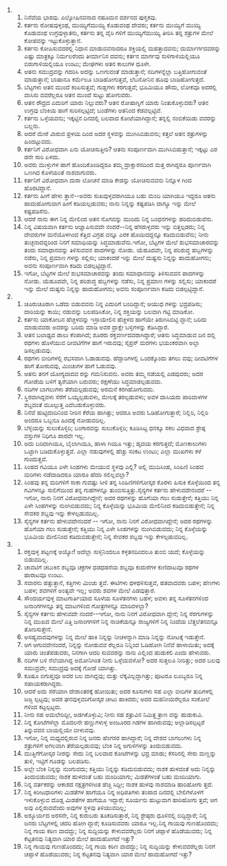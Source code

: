 <ol>
  <li>
    <ol>
      <li>ನಿನೆವೆಯ ಭಾರವು. ಎಲ್ಕೋಷಿನವನಾದ ನಹೂಮನ ದರ್ಶನದ ಪುಸ್ತಕವು.</li>
      <li>ಕರ್ತನು ರೋಷವುಳ್ಳಂಥ, ಮುಯ್ಯಿಗೆಮುಯ್ಯಿ ಕೊಡುವಂಥ ದೇವರು; ಕರ್ತನು ಮುಯ್ಯಿಗೆ ಮುಯ್ಯಿ ಕೊಡುವಂಥ ಉಗ್ರವುಳ್ಳಾತನು, ಕರ್ತನು ತನ್ನ ವೈರಿ ಗಳಿಗೆ ಮುಯ್ಯಿಗೆಮುಯ್ಯಿ ತೀರಿಸಿ ತನ್ನ ಶತ್ರುಗಳ ಮೇಲೆ ಕೋಪವನ್ನು ಇಟ್ಟುಕೊಳ್ಳುತ್ತಾನೆ.</li>
      <li>ಕರ್ತನು ಕೋಪಿಸುವದರಲ್ಲಿ ನಿಧಾನ ಮಾಡುವವನಾದರೂ ಶಕ್ತಿಯಲ್ಲಿ ಮಹತ್ತಾದವನು; ದುರ್ಮಾರ್ಗದವರನ್ನು ಎಷ್ಟು ಮಾತ್ರಕ್ಕೂ ನಿರ್ಮಲರೆಂದು ತೀರ್ಮಾನಿಸ ದವನು; ಕರ್ತನ ಮಾರ್ಗವು ಸುಳಿಗಾಳಿಯಲ್ಲಿಯೂ ಬಿರುಗಾಳಿಯಲ್ಲಿಯೂ ಉಂಟು; ಮೇಘಗಳು ಆತನ ಕಾಲುಗಳ ಧೂಳೇ.</li>
      <li>ಆತನು ಸಮುದ್ರವನ್ನು ಗದರಿಸಿ ಅದನ್ನು ಒಣಗುವಂತೆ ಮಾಡುತ್ತಾನೆ; ನದಿಗಳನ್ನೆಲ್ಲಾ ಬತ್ತಿಹೋಗುವಂತೆ ಮಾಡುತ್ತಾನೆ; ಬಾಷಾನೂ ಕರ್ಮೆಲೂ ಬಾಡಿಹೋಗುತ್ತವೆ, ಲೆಬನೋನಿನ ಹೂವು ಬಾಡಿಹೋಗುತ್ತದೆ.</li>
      <li>ಬೆಟ್ಟಗಳು ಆತನ ಮುಂದೆ ಕಂಪಿಸುತ್ತವೆ; ಗುಡ್ಡಗಳು ಕರಗುತ್ತವೆ; ಭೂಮಿಯೂ ಹೌದು, ಲೋಕವೂ ಅದರಲ್ಲಿ ವಾಸಿಸು ವವರೆಲ್ಲರೂ ಆತನ ಮುಂದೆ ಸುಟ್ಟು ಹೋಗುವರು.</li>
      <li>ಆತನ ರೌದ್ರದ ಎದುರಿಗೆ ಯಾರು ನಿಲ್ಲುವರು? ಆತನ ರೋಷಾಗ್ನಿಗೆ ಯಾರು ನಿಂತುಕೊಳ್ಳುವರು? ಆತನ ಉಗ್ರವು ಬೆಂಕಿಯ ಹಾಗೆ ಸುರಿಸಲ್ಪಟ್ಟಿದೆ; ಬಂಡೆಗಳು ಆತನಿಂದ ಕೆಡವಲ್ಪಟ್ಟಿವೆ.</li>
      <li>ಕರ್ತನು ಒಳ್ಳೆಯವನು; ಇಕ್ಕಟ್ಟಿನ ದಿನದಲ್ಲಿ ಬಲವಾದ ಕೋಟೆಯಾಗಿದ್ದಾನೆ; ತನ್ನಲ್ಲಿ ನಂಬಿಕೆಯಿಡು ವವರನ್ನು ಬಲ್ಲನು.</li>
      <li>ಆದರೆ ಮೇರೆ ವಿಾರುವ ಪ್ರಳಯ ದಿಂದ ಅದರ ಸ್ಥಳವನ್ನು ಮುಗಿಸಿಬಿಡುವನು; ಕತ್ತಲೆ ಆತನ ಶತ್ರುಗಳನ್ನು ಹಿಂದಟ್ಟುವದು.</li>
      <li>ಕರ್ತನಿಗೆ ವಿರೋಧವಾಗಿ ಏನು ಯೋಚಿಸುತ್ತೀರಿ? ಆತನು ಸಂಪೂರ್ಣವಾಗಿ ಮುಗಿಸಿಬಿಡುತ್ತಾನೆ; ಇಕ್ಕಟ್ಟು ಎರ ಡನೇ ಸಾರಿ ಏಳದು.</li>
      <li>ಅವರು ಮುಳ್ಳುಗಳ ಹಾಗೆ ಹೊಂದಿಕೊಂಡಿದ್ದರೂ ತಮ್ಮ ದ್ರಾಕ್ಷಾರಸದಿಂದ ಮತ್ತ ರಾಗಿದ್ದರೂ ಪೂರ್ಣವಾಗಿ ಒಣಗಿದ ಕೊಳೆಯಂತೆ ನಾಶವಾಗುವರು.</li>
      <li>ಕರ್ತನಿಗೆ ವಿರೋಧವಾಗಿ ದುರಾ ಲೋಚನೆ ಮಾಡಿ ಕೇಡನ್ನು ಯೋಚಿಸುವವನು ನಿನ್ನೊಳ ಗಿಂದ ಹೊರಟಿದ್ದಾನೆ.</li>
      <li>ಕರ್ತನು ಹೀಗೆ ಹೇಳು ತ್ತಾನೆ--ಅವರು ಸುಖವುಳ್ಳವರಾಗಿಯೂ ಬಹು ಮಂದಿ ಯಾಗಿಯೂ ಇದ್ದರೂ ಆತನು ಹಾದುಹೋಗುವಾಗ ಹೀಗೆ ಕಡಿಯಲ್ಪಡುವರು; ನಾನು ನಿನ್ನನ್ನು ಕಷ್ಟಪಡಿಸಿ ದಾಗ್ಯೂ ಇನ್ನು ಮೇಲೆ ಕಷ್ಟಪಡಿಸೆನು.</li>
      <li>ಆದರೆ ನಾನು ಈಗ ನಿನ್ನ ಮೇಲಿಂದ ಆತನ ನೊಗವನ್ನು ಮುರಿದು ನಿನ್ನ ಬಂಧನಗಳನ್ನು ಹರಿದುಬಿಡುವೆನು.</li>
      <li>ನಿನ್ನ ವಿಷಯವಾಗಿ ಕರ್ತನು ಆಜ್ಞಾಪಿಸುವದೇ ನಂದರೆ--ನಿನ್ನ ಹೆಸರುಳ್ಳವರು ಇನ್ನು ಬಿತ್ತಲ್ಪಡರು; ನಿನ್ನ ದೇವರುಗಳ ಮನೆಯೊಳಗಿಂದ ಕೆತ್ತಿದ ವಿಗ್ರಹ ವನ್ನೂ ಎರಕ ಹೊಯಿದದ್ದನ್ನೂ ಕಡಿದುಬಿಡುವೆನು; ನೀನು ತುಚ್ಛನಾದದ್ದರಿಂದ ನಿನಗೆ ಸಮಾಧಿಯನ್ನು ಸಿದ್ಧಮಾಡುವೆನು.ಇಗೋ, ಬೆಟ್ಟಗಳ ಮೇಲೆ ಶುಭಸಮಾಚಾರವನ್ನು ತಂದು ಸಮಾಧಾನವನ್ನು ತಿಳಿಸುವವನ ಪಾದಗಳನ್ನು ನೋಡು. ಯೆಹೂದವೇ, ನಿನ್ನ ಪರಿಶುದ್ಧ ಹಬ್ಬಗಳನ್ನು ನಡೆಸು, ನಿನ್ನ ಪ್ರಮಾಣ ಗಳನ್ನು ಸಲ್ಲಿಸು; ಯಾಕಂದರೆ ಇನ್ನು ಮೇಲೆ ದುಷ್ಟನು ನಿನ್ನನ್ನು ಹಾದುಹೋಗನು; ಅವನು ಸಂಪೂರ್ಣವಾಗಿ ಕಡಿದು ಬಿಡಲ್ಪಟ್ಟಿದ್ದಾನೆ.</li>
      <li>ಇಗೋ, ಬೆಟ್ಟಗಳ ಮೇಲೆ ಶುಭಸಮಾಚಾರವನ್ನು ತಂದು ಸಮಾಧಾನವನ್ನು ತಿಳಿಸುವವನ ಪಾದಗಳನ್ನು ನೋಡು. ಯೆಹೂದವೇ, ನಿನ್ನ ಪರಿಶುದ್ಧ ಹಬ್ಬಗಳನ್ನು ನಡೆಸು, ನಿನ್ನ ಪ್ರಮಾಣ ಗಳನ್ನು ಸಲ್ಲಿಸು; ಯಾಕಂದರೆ ಇನ್ನು ಮೇಲೆ ದುಷ್ಟನು ನಿನ್ನನ್ನು ಹಾದುಹೋಗನು; ಅವನು ಸಂಪೂರ್ಣವಾಗಿ ಕಡಿದು ಬಿಡಲ್ಪಟ್ಟಿದ್ದಾನೆ.</li>
    </ol>
  </li>
  <li>
    <ol>
      <li>ಚೂರುಚೂರಾಗಿ ಒಡೆದು ಬಿಡುವವನು ನಿನ್ನ ಎದುರಿಗೆ ಬಂದಿದ್ದಾನೆ; ಆಯುಧ ಗಳನ್ನು ಭದ್ರಪಡಿಸು; ದಾರಿಯನ್ನು ಕಾಯಿ; ನಡುವನ್ನು ಬಲಪಡಿಸಿಕೋ, ನಿನ್ನ ಶಕ್ತಿಯನ್ನು ಬಲವಾಗಿ ಗಟ್ಟಿ ಮಾಡಿಕೋ.</li>
      <li>ಕರ್ತನು ಯಾಕೋಬನ ಹೆಚ್ಚಳವನ್ನು ಇಸ್ರಾಯೇಲಿನ ಹೆಚ್ಚಳದ ಹಾಗೆಯೇ ತಿರುಗಿಸಿಬಿಟ್ಟಿ ದ್ದಾನೆ; ಬರಿದು ಮಾಡುವವರು ಅವರನ್ನು ಬರಿದು ಮಾಡಿ ಅವರ ದ್ರಾಕ್ಷೇ ಬಳ್ಳಿಗಳನ್ನು ಕೆಡಿಸಿದ್ದಾರೆ.</li>
      <li>ಆತನ ಬಲಾಢ್ಯದ ಡಾಲು ಕೆಂಪಾಗಿದೆ; ಶೂರರು ರಕ್ತವರ್ಣದವರಾಗಿದ್ದಾರೆ; ಆತನು ಸಿದ್ಧಮಾಡುವ ದಿನ ದಲ್ಲಿ ರಥಗಳು ಹೊಳೆಯುವ ದೀವಟಿಗೆಗಳ ಹಾಗೆ ಇರುವವು; ಸೈಪ್ರಸ್‌ ಮರಗಳು ಭಯಂಕರವಾಗಿ ಅಲ್ಲಾ ಡಿಸಲ್ಪಡುವವು.</li>
      <li>ರಥಗಳು ಬೀದಿಗಳಲ್ಲಿ ರಭಸವಾಗಿ ಓಡಾಡುವವು. ಹೆದ್ದಾರಿಗಳಲ್ಲಿ ಒಂದಕ್ಕೊಂದು ತಗಲು ವವು; ದೀವಟಿಗೆಗಳ ಹಾಗೆ ತೋರುವವು, ಮಿಂಚುಗಳ ಹಾಗೆ ಓಡುವವು.</li>
      <li>ಆತನು ತನಗೆ ಯೋಗ್ಯವಾದವ ರನ್ನು ಗಮನಿಸುವನು. ಅವರು ತಮ್ಮ ನಡೆಯಲ್ಲಿ ಎಡವುವರು; ಅದರ ಗೋಡೆಯ ಬಳಿಗೆ ತ್ವರೆಯಾಗಿ ಬರುವರು; ರಕ್ಷಣೆಯು ಸಿದ್ಧಮಾಡಲ್ಪಡುವದು.</li>
      <li>ನದಿಗಳ ಬಾಗಲುಗಳು ತೆರೆಯಲ್ಪಡುವವು; ಅರಮನೆ ಕರಗಿಹೋಗುವದು.</li>
      <li>ಸ್ಥಿರವಾಗಿದ್ದವಳು ಸೆರೆಗೆ ಒಯ್ಯಲ್ಪಡುವಳು, ಮೇಲಕ್ಕೆ ತರಲ್ಪಡುವಳು; ಅವಳ ದಾಸಿಯರು ಪಾರಿವಾಳಗಳ ಶಬ್ದದಂತೆ ಮೂಲ್ಗುತ್ತ ಎದೆಬಡುಕೊಳ್ಳುವರು.</li>
      <li>ನಿನೆವೆ ಹುಟ್ಟಿದಂದಿನಿಂದ ನೀರಿನ ಕೆರೆಯ ಹಾಗಿತ್ತು; ಆದರೂ ಅವರು ಓಡಿಹೋಗುತ್ತಾರೆ; ನಿಲ್ಲಿರಿ, ನಿಲ್ಲಿರಿ ಅಂದರೂ ಒಬ್ಬನೂ ಹಿಂದಕ್ಕೆ ನೋಡುವದಿಲ್ಲ.</li>
      <li>ಬೆಳ್ಳಿಯನ್ನು ಸುಲುಕೊಳ್ಳಿರಿ; ಬಂಗಾರವನ್ನು ಸುಲುಕೊಳ್ಳಿರಿ; ಕೂಡಿಸಿಟ್ಟ ಧನಕ್ಕೂ ಸಕಲ ವಿಧವಾದ ಶ್ರೇಷ್ಠ ವಸ್ತುಗಳ ನಿಧಿಗೂ ಪಾರವೇ ಇಲ್ಲ.</li>
      <li>ಅದು ಬರಿದಾಗಿಯೂ, ಬೈಲಾಗಿಯೂ, ಹಾಳಾ ಗಿಯೂ ಇತ್ತು; ಹೃದಯ ಕರಗುತ್ತದೆ; ಮೊಣಕಾಲುಗಳು ಒಟ್ಟಾಗಿ ಬಡಿದುಕೊಳ್ಳುತ್ತವೆ. ಎಲ್ಲಾ ನಡುವುಗಳಲ್ಲಿ ಹೆಚ್ಚು ಸಂಕಟ ಉಂಟು; ಎಲ್ಲಾ ಮುಖಗಳು ಕಳೆ ಗುಂದುತ್ತವೆ.</li>
      <li>ಸಿಂಹದ ಗವಿಯೂ ಎಳೇ ಸಿಂಹಗಳು ಮೇಯುವ ಸ್ಥಳವು ಎಲ್ಲಿ? ಅಲ್ಲಿ ಮುದಿಸಿಂಹ, ಸಿಂಹಿಣಿ ಸಿಂಹದ ಮರಿಗಳು ನಡೆದಾಡಿದರೂ ಯಾರೂ ಹೆದರಿ ಸಲಿಲ್ಲವಲ್ಲಾ?</li>
      <li>ಸಿಂಹವು ತನ್ನ ಮರಿಗಳಿಗೆ ಸಾಕಾ ಗುವಷ್ಟು ಸೀಳಿ ತನ್ನ ಸಿಂಹಿಣಿಗಳಿಗೋಸ್ಕರ ಕೊರಳು ಹಿಸುಕಿ ಕೊಳ್ಳೆಯಿಂದ ತನ್ನ ಗವಿಗಳನ್ನೂ ಸುಲಿಗೆಯಿಂದ ತನ್ನ ಗುಹೆಗಳನ್ನೂ ತುಂಬಿಸುತ್ತಿತ್ತು.ಸೈನ್ಯಗಳ ಕರ್ತನು ಹೇಳುವದೇನಂದರೆ -- ಇಗೋ, ನಾನು ನಿನಗೆ ವಿರೋಧವಾಗಿದ್ದೇನೆ; ಅದರ ರಥಗಳನ್ನು ಹೊಗೆಯಾ ಗಲು ಸುಡುತ್ತೇನೆ; ಕತ್ತಿಯು ನಿನ್ನ ಎಳೇ ಸಿಂಹಗಳನ್ನು ನುಂಗಿಬಿಡುವದು; ನಿನ್ನ ಕೊಳ್ಳೆಯನ್ನು ಭೂಮಿಯ ಮೇಲಿನಿಂದ ಕಡಿದುಬಿಡುತ್ತೇನೆ; ನಿನ್ನ ಸೇವಕರ ಶಬ್ದವು ಇನ್ನು ಕೇಳಲ್ಪಡುವದಿಲ್ಲ.</li>
      <li>ಸೈನ್ಯಗಳ ಕರ್ತನು ಹೇಳುವದೇನಂದರೆ -- ಇಗೋ, ನಾನು ನಿನಗೆ ವಿರೋಧವಾಗಿದ್ದೇನೆ; ಅದರ ರಥಗಳನ್ನು ಹೊಗೆಯಾ ಗಲು ಸುಡುತ್ತೇನೆ; ಕತ್ತಿಯು ನಿನ್ನ ಎಳೇ ಸಿಂಹಗಳನ್ನು ನುಂಗಿಬಿಡುವದು; ನಿನ್ನ ಕೊಳ್ಳೆಯನ್ನು ಭೂಮಿಯ ಮೇಲಿನಿಂದ ಕಡಿದುಬಿಡುತ್ತೇನೆ; ನಿನ್ನ ಸೇವಕರ ಶಬ್ದವು ಇನ್ನು ಕೇಳಲ್ಪಡುವದಿಲ್ಲ.</li>
    </ol>
  </li>
  <li>
    <ol>
      <li>ರಕ್ತವುಳ್ಳ ಪಟ್ಟಣಕ್ಕೆ ಅಯ್ಯೋ! ಅದೆಲ್ಲಾ ಸುಳ್ಳಿನಿಂದಲೂ ಕಳ್ಳತನದಿಂದಲೂ ತುಂಬಿ ಯದೆ; ಕೊಳ್ಳೆಯನ್ನು ಬಿಡುವದಿಲ್ಲ.</li>
      <li>ಚಾವಟಿಗೆ ಚಬುಕಿನ ಶಬ್ದವೂ ಚಕ್ರಗಳ ಧಡಧಡನೆಯ ಶಬ್ದವೂ ಕುದುರೆಗಳ ಕುಣಿದಾಟವೂ ರಥಗಳ ಹಾರಾಟವೂ ಉಂಟು.</li>
      <li>ಸವಾರನು ಹತ್ತುತ್ತಾನೆ, ಕತ್ತಿಗಳು ಮಿಂಚು ತ್ತವೆ. ಈಟಿಗಳು ಥಳಥಳಿಸುತ್ತವೆ, ಹತವಾದವರು ಬಹಳ; ಹೆಣಗಳು ಬಹಳ; ಶವಗಳಿಗೆ ಅಂತ್ಯವೇ ಇಲ್ಲ; ಅವರು ಶವಗಳ ಮೇಲೆ ಎಡವುತ್ತಾರೆ.</li>
      <li>ಸೌಂದರ್ಯವುಳ್ಳ ಮಾಟಗಾರ್ತಿಯಾದ ಸೂಳೆಯ ಸೂಳೆತನಗಳು ಬಹಳ; ಅವಳು ತನ್ನ ಸೂಳೆತನಗಳಿಂದ ಜನಾಂಗಗಳನ್ನೂ ತನ್ನ ಮಾಟಗಳಿಂದ ಗೋತ್ರಗಳನ್ನೂ ಮಾರಿದಳಲ್ಲಾ?</li>
      <li>ಸೈನ್ಯಗಳ ಕರ್ತನು ಹೇಳುವದೇ ನಂದರೆ--ಇಗೋ, ನಾನು ನಿನಗೆ ವಿರೋಧವಾಗಿ ದ್ದೇನೆ; ನಿನ್ನ ಸೆರಗುಗಳನ್ನು ನಿನ್ನ ಮುಖದ ಮೇಲೆ ಎತ್ತಿ ಜನಾಂಗಗಳಿಗೆ ನಿನ್ನ ನಾಚಿಕೆಯನ್ನೂ ರಾಜ್ಯಗಳಿಗೆ ನಿನ್ನ ನಿಂದೆಯ ಬೆತ್ತಲೆತನವನ್ನೂ ತೋರಿಸುತ್ತೇನೆ.</li>
      <li>ಅಸಹ್ಯವಾದವುಗಳನ್ನು ನಿನ್ನ ಮೇಲೆ ಹಾಕಿ ನಿನ್ನನ್ನು ನೀಚಳನ್ನಾಗಿ ಮಾಡಿ ನಿನ್ನನ್ನು ನೋಟಕ್ಕೆ ಇಡುತ್ತೇನೆ.</li>
      <li>ಆಗ ಆಗುವದೇನಂದರೆ, ನಿನ್ನನ್ನು ನೋಡುವವ ರೆಲ್ಲರೂ ನಿನ್ನಿಂದ ಓಡಿಹೋಗಿ ನಿನೆವೆ ಹಾಳಾಯಿತು; ಅದಕ್ಕೆ ಯಾರು ಚಿಂತೆಪಡುವರು, ನಿನಗಾಗಿ ಆದರಿ ಸುವವರನ್ನು ನಾನು ಎಲ್ಲಿಂದ ಹುಡುಕಲಿ ಎಂದು ಹೇಳುವರು.</li>
      <li>ನದಿಗಳ ಬಳಿ ನೆಲೆಯಾಗಿದ್ದ ಅಮೋನಿಗಿಂತ ನೀನು ಒಳ್ಳೆಯವಳೋ? ಅದರ ಸುತ್ತಲೂ ನೀರಿತ್ತು; ಅದರ ಬಲವು ಸಮುದ್ರವೇ; ಸಮುದ್ರವು ಅದಕ್ಕೆ ಗೋಡೆ ಯಾಗಿತ್ತು.</li>
      <li>ಕೂಷೂ ಐಗುಪ್ತವೂ ಅದರ ಬಲ ವಾಗಿದ್ದವು; ಮತ್ತು ಲೆಕ್ಕವಿಲ್ಲದ್ದಾಗಿತ್ತು; ಪೂಟರೂ ಲೂಬ್ಯರೂ ನಿನ್ನ ಸಹಾಯಕರಾಗಿದ್ದರು.</li>
      <li>ಆದರೆ ಅದು ಸೆರೆಯಾಗಿ ದೇಶಾಂತರಕ್ಕೆ ಹೋಯಿತು; ಅದರ ಕೂಸುಗಳು ಸಹ ಎಲ್ಲಾ ಬೀದಿಗಳ ತುದಿಗಳಲ್ಲಿ ಜಜ್ಜ ಲ್ಪಟ್ಟವು; ಅದರ ಘನವುಳ್ಳವರಿಗೋಸ್ಕರ ಚೀಟು ಹಾಕಿದರು; ಅದರ ಮಹನೀಯರೆಲ್ಲರೂ ಸಂಕೋಲೆ ಗಳಿಂದ ಕಟ್ಟಲ್ಪಟ್ಟರು.</li>
      <li>ನೀನು ಸಹ ಅಮಲೇರಿದ್ದೀ, ಅಡಗಿಕೊಳ್ಳುವಿ; ನೀನು ಸಹ ಶತ್ರುವಿನ ನಿಮಿತ್ತ ತ್ರಾಣ ವನ್ನು ಹುಡುಕುವಿ.</li>
      <li>ನಿನ್ನ ಕೋಟೆಗಳೆಲ್ಲಾ ಮೊದಲನೇ ಹಣ್ಣುಗಳುಳ್ಳ ಅಂಜೂರದ ಗಿಡಗಳ ಹಾಗಿರುವವು; ಅಲ್ಲಾಡಿಸಲ್ಪಟ್ಟರೆ ತಿನ್ನುವವನ ಬಾಯಲ್ಲಿಯೇ ಬೀಳುವವು.</li>
      <li>ಇಗೋ, ನಿನ್ನ ಮಧ್ಯದಲ್ಲಿರುವ ನಿನ್ನ ಜನರು ಹೆಂಗಸರ ಹಾಗಿದ್ದಾರೆ; ನಿನ್ನ ದೇಶದ ಬಾಗಲುಗಳು ನಿನ್ನ ಶತ್ರುಗಳಿಗೆ ಅಗಲವಾಗಿ ತೆರೆಯಲ್ಪಡುವವು; ಬೆಂಕಿ ನಿನ್ನ ಅಗುಳಿಗಳನ್ನು ತಿಂದುಬಿಡುವದು.</li>
      <li>ಮುತ್ತಿಗೆಗೋಸ್ಕರ ನೀರನ್ನು ಸೇದು ನಿನ್ನ ಬಲವಾದ ಕೋಟೆಗಳನ್ನು ಭದ್ರ ಮಾಡು; ಕೆಸರಿನಲ್ಲಿ ಸೇರು ಮಣ್ಣನ್ನು ತುಳಿ, ಇಟ್ಟಿಗೆ ಗೂಡನ್ನು ಬಲಪಡಿಸು.</li>
      <li>ಅಲ್ಲೇ ಬೆಂಕಿ ನಿನ್ನನ್ನು ನುಂಗುವದು; ಕತ್ತಿಯು ನಿನ್ನನ್ನು ಕಡಿದುಬಿಡುವದು; ನಾಶಕ ಹುಳದಂತೆ ಅದು ನಿನ್ನನ್ನು ತಿಂದುಬಿಡುವದು; ನಾಶಕ ಹುಳದಂತೆ ಬಹು ಮಂದಿಯಾಗು; ಮಿಡತೆಗಳಂತೆ ಬಹು ಮಂದಿಯಾಗು.</li>
      <li>ನಿನ್ನ ವರ್ತಕರನ್ನು ಆಕಾಶದ ನಕ್ಷತ್ರಗಳಿಗಿಂತ ಹೆಚ್ಚಿ ಸಿದ್ದೀ; ನಾಶಕ ಹುಳವು ನಾಶಮಾಡಿ ಹಾರಿಹೋಗು ತ್ತದೆ.</li>
      <li>ನಿನ್ನ ಕಿರೀಟಧಾರಿಗಳು ಮಿಡತೆಗಳ ಹಾಗೆಯೂ ನಿನ್ನ ಅಧಿಪತಿಗಳು ತಂಪಾದ ದಿನದಲ್ಲಿ ಬೇಲಿಗಳೊಳಗೆ ಇಳುಕೊಳ್ಳುವ ದೊಡ್ಡ ಮಿಡತೆಗಳ ಹಾಗೆಯೂ ಇದ್ದಾರೆ; ಸೂರ್ಯನು ಹುಟ್ಟುವಾಗ ಹಾರಿಹೋಗು ತ್ತವೆ; ಆಗ ಅವು ಎಲ್ಲಿರುವವೆಂದು ಅವುಗಳ ಸ್ಥಳವು ತಿಳಿಯುವದಿಲ್ಲ;</li>
      <li>ಅಶ್ಶೂರ್ಯದ ಅರಸನೇ, ನಿನ್ನ ಕುರುಬರು ತೂಕಡಿಸುತ್ತಾರೆ, ನಿನ್ನ ಶ್ರೇಷ್ಠರು ಧೂಳಿನಲ್ಲಿ ಬಿದ್ದಿದ್ದಾರೆ; ನಿನ್ನ ಜನರು ಬೆಟ್ಟಗಳಲ್ಲಿ ಚದರಿ ಹೋಗಿ ದ್ದಾರೆ; ಕೂಡಿಸುವವರು ಯಾರೂ ಇಲ್ಲ.ನಿನ್ನ ಗಾಯವು ಗುಣಹೊಂದದು; ನಿನ್ನ ಗಾಯ ಕಠಿಣ ವಾದದ್ದು; ನಿನ್ನ ಸುದ್ದಿಯನ್ನು ಕೇಳುವವರೆಲ್ಲರು ನಿನಗೆ ಚಪ್ಪಾಳೆ ಹೊಡೆಯುವರು; ನಿನ್ನ ಕೆಟ್ಟತನವು ನಿತ್ಯವಾಗಿ ಯಾರ ಮೇಲೆ ಹಾದುಹೋಗದೆ ಇತ್ತು?</li>
      <li>ನಿನ್ನ ಗಾಯವು ಗುಣಹೊಂದದು; ನಿನ್ನ ಗಾಯ ಕಠಿಣ ವಾದದ್ದು; ನಿನ್ನ ಸುದ್ದಿಯನ್ನು ಕೇಳುವವರೆಲ್ಲರು ನಿನಗೆ ಚಪ್ಪಾಳೆ ಹೊಡೆಯುವರು; ನಿನ್ನ ಕೆಟ್ಟತನವು ನಿತ್ಯವಾಗಿ ಯಾರ ಮೇಲೆ ಹಾದುಹೋಗದೆ ಇತ್ತು?</li>
    </ol>
  </li>
</ol>